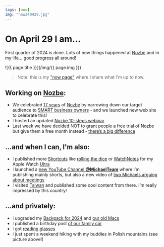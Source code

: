 ```yaml
---
tags: [now]
img: "now240429.jpg"
---
```


# On April 29 I am…

First quarter of 2024 is done. Lots of new things happened at [Nozbe][n] and in my life… good progress all around!

<!--More-->

![{{ page.title }}](/img/{{ page.img }})

> Note: this is my ["now page"](/now) where I share what I'm up to now.

## Working on [Nozbe][n]:

* We celebrated [17 years](/nozbe17) of [Nozbe][n] by narrowing down our target audience to [SMART business owners](/smart) - and we launched new web site to celebrate this!
* I hosted an updated [Nozbe 10-steps webinar](/10steps-webinar)
* Last week we have decided NOT to grant people a free trial of Nozbe but give them a free month instead - [there’s a big difference](https://nozbe.com/free?c=michaelteam)

## …and when I can, I'm also:

* I published more [Shortcuts](/shortcuts) like [rolling the dice](/dice-shortcut) or [WatchNotes](/watchnotes) for my Apple Watch [Ultra](/ultra)
* I launched a [new YouTube Channel **@MichaelTeam**](/channel) where I’m publishing mainly shorts, but also a new video of [two Michaels arguing about meetings](/meetings)
* I visited [Taiwan](/taiwan) and published some cool content from there. I’m really impressed by this country!

## …and privately:

* I upgraded my [Backpack for 2024](/backpack24) and [our old Macs](/oldmac)
* I published a birthday post [of our family car](/q7)
* I got [reading glasses](/glasses)
* I just spent a weekend hiking with my buddies in Polish mountains (see picture above!)


[n]: https://michael.gratis/nozbe
[np]: https://michael.gratis/nozbepersonal